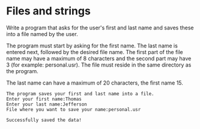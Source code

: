 # Files and strings
Write a program that asks for the user's first and last name and saves these into a file named by the user.

The program must start by asking for the first name. The last name is entered next, followed by the desired file name. The first part of the file name may have a maximum of 8 characters and the second part may have 3 (for example: personal.usr). The file must reside in the same directory as the program.

The last name can have a maximum of 20 characters, the first name 15.
```
The program saves your first and last name into a file.
Enter your first name:Thomas
Enter your last name:Jefferson
File where you want to save your name:personal.usr

Successfully saved the data!
